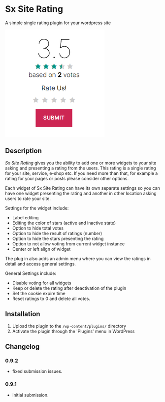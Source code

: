 # Sx Site Rating

A simple single rating plugin for your wordpress site

![Screenshot](assets/screenshot-1.png)

## Description

*Sx Site Rating* gives you the ability to add one or more widgets to your site asking and presenting
a rating from the users. This rating is a single rating for your site, service, e-shop etc. If you need
more than that, for example a rating for your pages or posts please consider other options.

Each widget of Sx Site Rating can have its own separate settings so you can have one widget presenting
the rating and another in other location asking users to rate your site.

Settings for the widget include:
* Label editing
* Editing the color of stars (active and inactive state)
* Option to hide total votes
* Option to hide the result of ratings (number)
* Option to hide the stars presenting the rating
* Option to not allow voting from current widget instance
* Center or left align of widget

The plug in also adds an admin menu where you can view the ratings in detail and access general settings.

General Settings include:
* Disable voting for all widgets
* Keep or delete the rating after deactivation of the plugin
* Set the cookie expire time
* Reset ratings to 0 and delete all votes.



## Installation

1.  Upload the plugin to the `/wp-content/plugins/` directory
1.  Activate the plugin through the 'Plugins' menu in WordPress



## Changelog

### 0.9.2
* fixed submission issues.


### 0.9.1
* initial submission.
